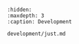 ```{include} ../README.md

```

```{toctree}
:hidden:
:maxdepth: 3
:caption: Development

development/just.md
```
